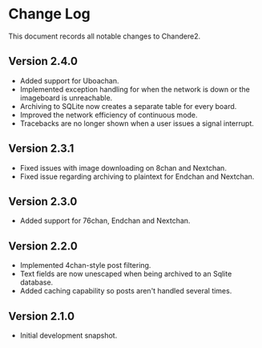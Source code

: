 Change Log
==========
This document records all notable changes to Chandere2.


**Version 2.4.0**
-----------------
* Added support for Uboachan.
* Implemented exception handling for when the network is down or the imageboard is unreachable.
* Archiving to SQLite now creates a separate table for every board.
* Improved the network efficiency of continuous mode.
* Tracebacks are no longer shown when a user issues a signal interrupt.


**Version 2.3.1**
-----------------
* Fixed issues with image downloading on 8chan and Nextchan.
* Fixed issue regarding archiving to plaintext for Endchan and Nextchan.


**Version 2.3.0**
-----------------
* Added support for 76chan, Endchan and Nextchan.


**Version 2.2.0**
-----------------
* Implemented 4chan-style post filtering.
* Text fields are now unescaped when being archived to an Sqlite database.
* Added caching capability so posts aren't handled several times.


**Version 2.1.0**
-----------------
* Initial development snapshot.
